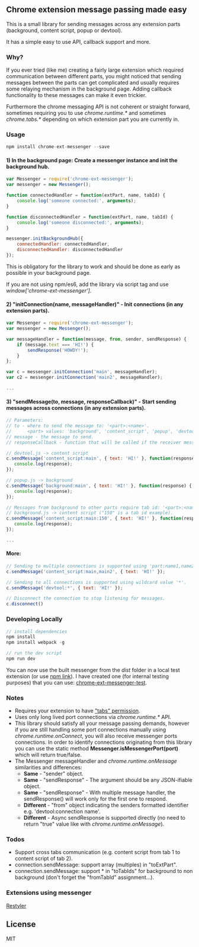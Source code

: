 ## Chrome extension message passing made easy

This is a small library for sending messages across any extension parts (background, content script, popup or devtool).

It has a simple easy to use API, callback support and more.

### Why?

If you ever tried (like me) creating a fairly large extension which required communication between different parts, you might noticed that sending messages between the parts can get complicated and usually requires some relaying mechanism in the background page.
Adding callback functionality to these messages can make it even trickier.

Furthermore the chrome messaging API is not coherent or straight forward, sometimes requiring you to use _chrome.runtime.\*_ and sometimes _chrome.tabs.\*_ depending on which extension part you are currently in.

### Usage
```javascript
npm install chrome-ext-messenger --save
```

#### 1) In the background page: Create a messenger instance and init the background hub.
```javascript
var Messenger = require('chrome-ext-messenger');
var messenger = new Messenger();

function connectedHandler = function(extPart, name, tabId) {
    console.log('someone connected:', arguments);
}

function disconnectedHandler = function(extPart, name, tabId) {
    console.log('someone disconnected:', arguments);
}

messenger.initBackgroundHub({
    connectedHandler: connectedHandler,
    disconnectedHandler: disconnectedHandler
});
```

This is obligatory for the library to work and should be done as early as possible in your background page.

If you are not using npm/es6, add the library via script tag and use _window['chrome-ext-messenger']_.

#### 2) "initConnection(name, messageHandler)" - Init connections (in any extension parts).
```javascript
var Messenger = require('chrome-ext-messenger');
var messenger = new Messenger();

var messageHandler = function(message, from, sender, sendResponse) {
    if (message.text === 'HI!') {
        sendResponse('HOWDY!');
    }
};

var c = messenger.initConnection('main', messageHandler);
var c2 = messenger.initConnection('main2', messageHandler);

...
```

#### 3) "sendMessage(to, message, responseCallback)" - Start sending messages across connections (in any extension parts).
```javascript
// Parameters:
// to - where to send the message to: '<part>:<name>'.
//      <part> values: 'background', 'content_script', 'popup', 'devtool'.
// message - the message to send.
// responseCallback - function that will be called if the receiver message handler invoked "sendResponse".

// devtool.js -> content script
c.sendMessage('content_script:main', { text: 'HI!' }, function(response) {
   console.log(response);
});

// popup.js -> background
c.sendMessage('background:main', { text: 'HI!' }, function(response) {
   console.log(response);
});

// Messages from background to other parts require tab id: '<part>:<name>:<tabId>'.
// background.js -> content script ("150" is a tab id example).
c.sendMessage('content_script:main:150', { text: 'HI!' }, function(response) {
   console.log(response);
});

...
```

#### More:
```javascript
// Sending to multiple connections is supported using 'part:name1,name2,...'.
c.sendMessage('content_script:main,main2', { text: 'HI!' });

// Sending to all connections is supported using wildcard value '*'.
c.sendMessage('devtool:*', { text: 'HI!' });

// Disconnect the connection to stop listening for messages.
c.disconnect()
```

### Developing Locally
```javascript
// install dependencies
npm install
npm install webpack -g

// run the dev script
npm run dev
```
You can now use the built messenger from the _dist_ folder in a local test extension (or use [npm link](https://docs.npmjs.com/cli/link)).
I have created one (for internal testing purposes) that you can use: [chrome-ext-messenger-test](https://github.com/asimen1/chrome-ext-messenger-test).

### Notes
* Requires your extension to have ["tabs" permission](https://developer.chrome.com/extensions/declare_permissions).
* Uses only long lived port connections via _chrome.runtime.*_ API.
* This library should satisfy all your message passing demands, however if you are still handling some port connections manually using _chrome.runtime.onConnect_, you will also receive messenger ports connections. In order to identify connections originating from this library you can use the static method **Messenger.isMessengerPort(port)** which will return true/false.
* The Messenger messageHandler and _chrome.runtime.onMessage_ similarities and differences:
    * **Same** - "sender" object.
    * **Same** - "sendResponse" - The argument should be any JSON-ifiable object.
    * **Same** - "sendResponse" - With multiple message handler, the sendResponse() will work only for the first one to respond.  
    * **Different** - "from" object indicating the senders formatted identifier e.g. 'devtool:connection name'.
    * **Different** - Async sendResponse is supported directly (no need to return "true" value like with _chrome.runtime.onMessage_).

### Todos
* Support cross tabs communication (e.g. content script from tab 1 to content script of tab 2).
* connection.sendMessage: support array (multiples) in "toExtPart".
* connection.sendMessage: support * in "toTabIds" for background to non background (don't forget the "fromTabId" assignment...).

### Extensions using messenger
[Restyler](https://chrome.google.com/webstore/detail/restyler/ofkkcnbmhaodoaehikkibjanliaeffel)

License
----
MIT
